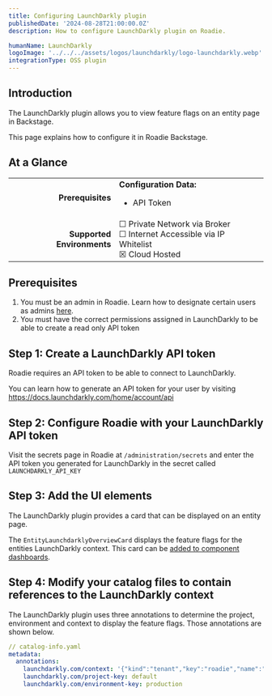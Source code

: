 ```yaml
---
title: Configuring LaunchDarkly plugin
publishedDate: '2024-08-28T21:00:00.0Z'
description: How to configure LaunchDarkly plugin on Roadie.

humanName: LaunchDarkly
logoImage: '../../../assets/logos/launchdarkly/logo-launchdarkly.webp'
integrationType: OSS plugin
---
```


## Introduction

The LaunchDarkly plugin allows you to view feature flags on an entity page in Backstage. 

This page explains how to configure it in Roadie Backstage.

## At a Glance

| | |
|---: | --- |
| **Prerequisites** | **Configuration Data:** <ul><li>API Token</li></ul> |
| **Supported Environments** | ☐ Private Network via Broker <br /> ☐ Internet Accessible via IP Whitelist <br /> ☒ Cloud Hosted |

## Prerequisites

1. You must be an admin in Roadie. Learn how to designate certain users as admins [here](/docs/getting-started/assigning-admins/).
2. You must have the correct permissions assigned in LaunchDarkly to be able to create a read only API token

## Step 1: Create a LaunchDarkly API token

Roadie requires an API token to be able to connect to LaunchDarkly.

You can learn how to generate an API token for your user by visiting https://docs.launchdarkly.com/home/account/api

## Step 2: Configure Roadie with your LaunchDarkly API token

Visit the secrets page in Roadie at `/administration/secrets` and enter the API token you generated for LaunchDarkly in the secret called `LAUNCHDARKLY_API_KEY` 

## Step 3: Add the UI elements

The LaunchDarkly plugin provides a card that can be displayed on an entity page.

The `EntityLaunchdarklyOverviewCard` displays the feature flags for the entities LaunchDarkly context.
This card can be [added to component dashboards](/docs/details/updating-the-ui/#updating-dashboards).

## Step 4: Modify your catalog files to contain references to the LaunchDarkly context

The LaunchDarkly plugin uses three annotations to determine the project, environment and context to display the feature flags. Those annotations are shown below.


```yaml
// catalog-info.yaml
metadata:
  annotations:
    launchdarkly.com/context: '{"kind":"tenant","key":"roadie","name":"roadie"}'
    launchdarkly.com/project-key: default
    launchdarkly.com/environment-key: production

```
